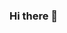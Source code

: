 ### Hi there 👋

<!--
**Trojan0523/Trojan0523** is a ✨ _special_ ✨ repository because its `README.md` (this file) appears on your GitHub profile.

Here are some ideas to get you started:

 🔭 I’m currently working on HuYa, be a fontend intern ,trying to coding with a elegant way, and to be a FullStack devloper as soon as possible
 🌱 currently learning Vue3, NodeJS, Ruby on rails 
 👯 looking to collaborate on AliBaBa
- 🤔 I’m looking for help with ...
- 💬 Ask me about ...
- 📫 How to reach me: ...
- 😄 Pronouns: ...
- ⚡ Fun fact: ...
-->
